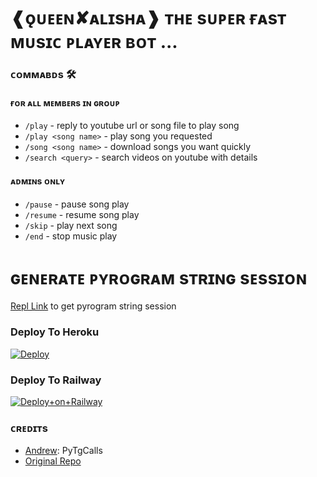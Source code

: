 # ❰ǫᴜᴇᴇɴ✘ᴀʟɪsʜᴀ❱  ᴛʜᴇ sᴜᴘᴇʀ ғᴀsᴛ ᴍᴜsɪᴄ ᴘʟᴀʏᴇʀ ʙᴏᴛ ...


### ᴄᴏᴍᴍᴀʙᴅs 🛠
#### ғᴏʀ ᴀʟʟ ᴍᴇᴍʙᴇʀs ɪɴ ɢʀᴏᴜᴘ
- `/play` - reply to youtube url or song file to play song
- `/play <song name>` - play song you requested
- `/song <song name>` - download songs you want quickly
- `/search <query>` - search videos on youtube with details

#### ᴀᴅᴍɪɴs ᴏɴʟʏ
- `/pause` - pause song play
- `/resume` - resume song play
- `/skip` - play next song
- `/end` - stop music play


# ɢᴇɴᴇʀᴀᴛᴇ ᴘʏʀᴏɢʀᴀᴍ sᴛʀɪɴɢ sᴇssɪᴏɴ

[Repl Link](https://replit.com/@AdityaHalder/PyrogramStringSession) to get pyrogram string session


### Deploy To Heroku

[![Deploy](https://www.herokucdn.com/deploy/button.svg)](https://heroku.com/deploy?template=https://github.com/Shailendra34/ShailendraVcPlayer)


### Deploy To Railway

[![Deploy+on+Railway](https://railway.app/button.svg)](https://railway.app/new/template?template=https://github.com/Shailendra34/ShailendraVcPlayer&envs=API_ID,API_HASH,BOT_TOKEN,DURATION_LIMIT,SESSION_NAME,SUDO_USERS)


### ᴄʀᴇᴅɪᴛs
- [Andrew](https://github.com/AndrewLaneX): PyTgCalls
- [Original Repo](https://github.com/suprojects/CallsMusic)
